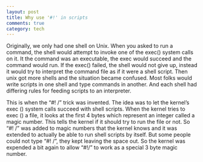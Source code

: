 ```yaml
---
layout: post
title: Why use '#!' in scripts
comments: true
category: tech
---
```


Originally, we only had one shell on Unix. When you asked to run a command, the shell would attempt to invoke one of the exec() system calls on it. It the command was an executable, the exec would succeed and the command would run. If the exec() failed, the shell would not give up, instead it would try to interpret the command file as if it were a shell script.
Then unix got more shells and the situation became confused. Most folks would write scripts in one shell and type commands in another. And each shell had differing rules for feeding scripts to an interpreter.

This is when the “#! /” trick was invented. The idea was to let the kernel’s exec () system calls succeed with shell scripts. When the kernel tries to exec () a file, it looks at the first 4 bytes which represent an integer called a magic number. This tells the kernel if it should try to run the file or not. So “#! /” was added to magic numbers that the kernel knows and it was extended to actually be able to run shell scripts by itself. But some people could not type “#! /”, they kept leaving the space out. So the kernel was expended a bit again to allow “#!/” to work as a special 3 byte magic number.
